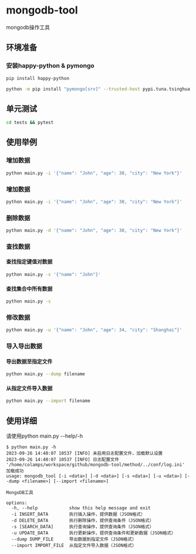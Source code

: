 # mongodb-tool

mongodb操作工具

## 环境准备

### 安装happy-python & pymongo
```bash
pip install happy-python

python -m pip install "pymongo[srv]" --trusted-host pypi.tuna.tsinghua.edu.cn
```

## 单元测试

```bash
cd tests && pytest
```

## 使用举例

### 增加数据

```bash
python main.py -i '{"name": "John", "age": 30, "city": "New York"}'
```

### 增加数据
```bash
python main.py -i '{"name": "John", "age": 30, "city": "New York"}'
```

### 删除数据
```bash
python main.py -d '{"name": "John", "age": 30, "city": "New York"}'
```

### 查找数据

#### 查找指定键值对数据
```bash
python main.py -s '{"name": "John"}'
```

#### 查找集合中所有数据
```bash
python main.py -s 
```

### 修改数据
```bash
python main.py -u '{"name": "John", "age": 34, "city": "Shanghai"}'
```
### 导入导出数据

#### 导出数据至指定文件
```bash
python main.py --dump filename
```

#### 从指定文件导入数据
```bash
python main.py --import filename
```

## 使用详细
请使用python main.py --help/-h
```
$ python main.py -h
2023-09-26 14:40:07 10537 [INFO] 未启用日志配置文件，加载默认设置
2023-09-26 14:40:07 10537 [INFO] 日志配置文件 '/home/colamps/workspace/github/mongodb-tool/method/../conf/log.ini' 加载成功
usage: mongodb_tool [-i <data>] [-d <data>] [-s <data>] [-u <data>] [--dump <filename>] [--import <filename>]

MongoDB工具

options:
  -h, --help            show this help message and exit
  -i INSERT_DATA        执行插入操作，提供数据（JSON格式）
  -d DELETE_DATA        执行删除操作，提供查询条件（JSON格式）
  -s [SEARCH_DATA]      执行查询操作，提供查询条件（JSON格式）
  -u UPDATE_DATA        执行更新操作，提供查询条件和更新数据（JSON格式）
  --dump DUMP_FILE      导出数据到指定文件（JSON格式）
  --import IMPORT_FILE  从指定文件导入数据（JSON格式）
```
